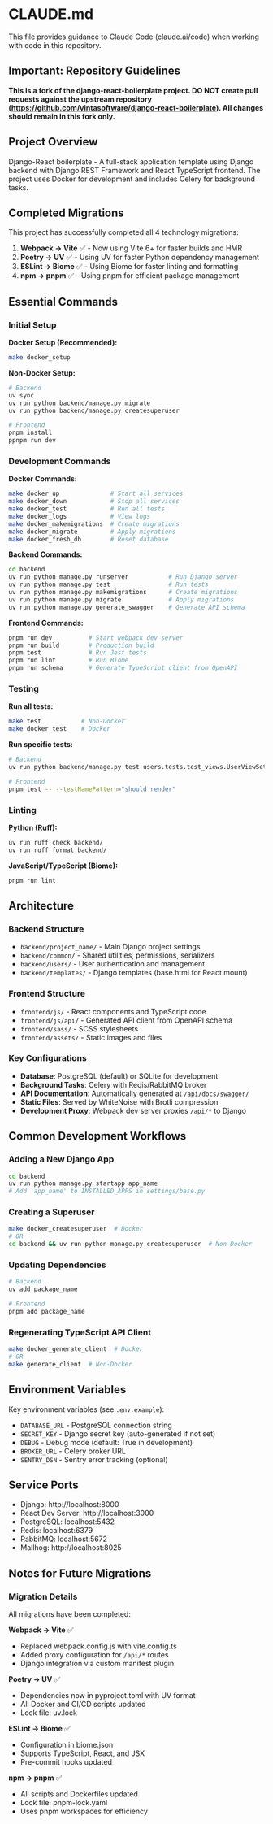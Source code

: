 # CLAUDE.md

This file provides guidance to Claude Code (claude.ai/code) when working with code in this repository.

## Important: Repository Guidelines

**This is a fork of the django-react-boilerplate project. DO NOT create pull requests against the upstream repository (https://github.com/vintasoftware/django-react-boilerplate). All changes should remain in this fork only.**

## Project Overview

Django-React boilerplate - A full-stack application template using Django backend with Django REST Framework and React TypeScript frontend. The project uses Docker for development and includes Celery for background tasks.

## Completed Migrations

This project has successfully completed all 4 technology migrations:
1. **Webpack → Vite** ✅ - Now using Vite 6+ for faster builds and HMR
2. **Poetry → UV** ✅ - Using UV for faster Python dependency management  
3. **ESLint → Biome** ✅ - Using Biome for faster linting and formatting
4. **npm → pnpm** ✅ - Using pnpm for efficient package management

## Essential Commands

### Initial Setup

**Docker Setup (Recommended):**
```bash
make docker_setup
```

**Non-Docker Setup:**
```bash
# Backend
uv sync
uv run python backend/manage.py migrate
uv run python backend/manage.py createsuperuser

# Frontend
pnpm install
ppnpm run dev
```

### Development Commands

**Docker Commands:**
```bash
make docker_up              # Start all services
make docker_down            # Stop all services
make docker_test            # Run all tests
make docker_logs            # View logs
make docker_makemigrations  # Create migrations
make docker_migrate         # Apply migrations
make docker_fresh_db        # Reset database
```

**Backend Commands:**
```bash
cd backend
uv run python manage.py runserver           # Run Django server
uv run python manage.py test                # Run tests
uv run python manage.py makemigrations      # Create migrations
uv run python manage.py migrate             # Apply migrations
uv run python manage.py generate_swagger    # Generate API schema
```

**Frontend Commands:**
```bash
pnpm run dev          # Start webpack dev server
pnpm run build        # Production build
pnpm test             # Run Jest tests
pnpm run lint         # Run Biome
pnpm run schema       # Generate TypeScript client from OpenAPI
```

### Testing

**Run all tests:**
```bash
make test           # Non-Docker
make docker_test    # Docker
```

**Run specific tests:**
```bash
# Backend
uv run python backend/manage.py test users.tests.test_views.UserViewSetTest

# Frontend
pnpm test -- --testNamePattern="should render"
```

### Linting

**Python (Ruff):**
```bash
uv run ruff check backend/
uv run ruff format backend/
```

**JavaScript/TypeScript (Biome):**
```bash
pnpm run lint
```

## Architecture

### Backend Structure
- `backend/project_name/` - Main Django project settings
- `backend/common/` - Shared utilities, permissions, serializers
- `backend/users/` - User authentication and management
- `backend/templates/` - Django templates (base.html for React mount)

### Frontend Structure
- `frontend/js/` - React components and TypeScript code
- `frontend/js/api/` - Generated API client from OpenAPI schema
- `frontend/sass/` - SCSS stylesheets
- `frontend/assets/` - Static images and files

### Key Configurations
- **Database**: PostgreSQL (default) or SQLite for development
- **Background Tasks**: Celery with Redis/RabbitMQ broker
- **API Documentation**: Automatically generated at `/api/docs/swagger/`
- **Static Files**: Served by WhiteNoise with Brotli compression
- **Development Proxy**: Webpack dev server proxies `/api/*` to Django

## Common Development Workflows

### Adding a New Django App
```bash
cd backend
uv run python manage.py startapp app_name
# Add 'app_name' to INSTALLED_APPS in settings/base.py
```

### Creating a Superuser
```bash
make docker_createsuperuser  # Docker
# OR
cd backend && uv run python manage.py createsuperuser  # Non-Docker
```

### Updating Dependencies
```bash
# Backend
uv add package_name

# Frontend  
pnpm add package_name
```

### Regenerating TypeScript API Client
```bash
make docker_generate_client  # Docker
# OR
make generate_client  # Non-Docker
```

## Environment Variables

Key environment variables (see `.env.example`):
- `DATABASE_URL` - PostgreSQL connection string
- `SECRET_KEY` - Django secret key (auto-generated if not set)
- `DEBUG` - Debug mode (default: True in development)
- `BROKER_URL` - Celery broker URL
- `SENTRY_DSN` - Sentry error tracking (optional)

## Service Ports

- Django: http://localhost:8000
- React Dev Server: http://localhost:3000  
- PostgreSQL: localhost:5432
- Redis: localhost:6379
- RabbitMQ: localhost:5672
- Mailhog: http://localhost:8025

## Notes for Future Migrations

### Migration Details

All migrations have been completed:

**Webpack → Vite** ✅
- Replaced webpack.config.js with vite.config.ts
- Added proxy configuration for `/api/*` routes
- Django integration via custom manifest plugin

**Poetry → UV** ✅
- Dependencies now in pyproject.toml with UV format
- All Docker and CI/CD scripts updated
- Lock file: uv.lock

**ESLint → Biome** ✅
- Configuration in biome.json
- Supports TypeScript, React, and JSX
- Pre-commit hooks updated

**npm → pnpm** ✅
- All scripts and Dockerfiles updated
- Lock file: pnpm-lock.yaml
- Uses pnpm workspaces for efficiency